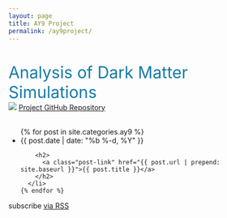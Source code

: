 ```yaml
---
layout: page
title: AY9 Project
permalink: /ay9project/
---
```



<div class="home">

  <h1 class="page-heading"></h1>

  <font size="6.5" color="#147BA8">
  Analysis of Dark Matter Simulations
  </font>

  <br>

  <img src="{{ site.url }}assets/logos/GitHub_Logo.png">
  <a href="https://github.com/bvillasen/AY9_dark_matter_analysis" > Project GitHub Repository </a>

  <br>
  <br>
  <ul class="post-list">
    {% for post in site.categories.ay9 %}
      <li>
        <span class="post-meta">{{ post.date | date: "%b %-d, %Y" }}</span>

        <h2>
          <a class="post-link" href="{{ post.url | prepend: site.baseurl }}">{{ post.title }}</a>
        </h2>
      </li>
    {% endfor %}
  </ul>

  <p class="rss-subscribe">subscribe <a href="{{ "/feed.xml" | prepend: site.baseurl }}">via RSS</a></p>

</div>
